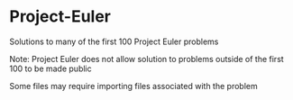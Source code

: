 # Project-Euler
Solutions to many of the first 100 Project Euler problems

Note: Project Euler does not allow solution to problems outside of the first 100 to be made public

Some files may require importing files associated with the problem
